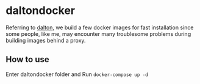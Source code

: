 # daltondocker
Referring to [dalton](https://github.com/secureworks/dalton), we build a few docker images for fast installation since some people, like me, may encounter many troublesome problems during building images behind a proxy.     
   
## How to use
Enter daltondocker folder and Run `docker-compose up -d`
